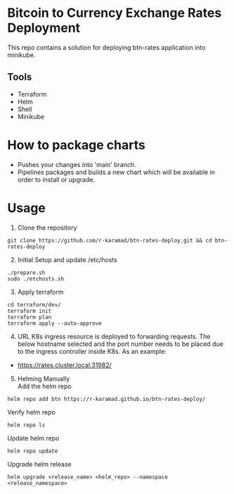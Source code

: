 # Bitcoin to Currency Exchange Rates Deployment
This repo contains a solution for deploying btn-rates application into minikube.

## Tools
- Terraform
- Helm
- Shell
- Minikube

# How to package charts
- Pushes your changes into 'main' branch.
- Pipelines packages and builds a new chart which will be available in order to install or upgrade.

# Usage 
1. Clone the repository
```
git clone https://github.com/r-karamad/btn-rates-deploy.git && cd btn-rates-deploy
```
2. Initial Setup and update /etc/hosts
```
./prepare.sh
sudo ./etchosts.sh
```
3. Apply terraform
```
cd terraform/dev/
terraform init
terraform plan
terraform apply --auto-approve
```
4. URL
K8s ingress resource is deployed to forwarding requests. The below hostname selected and the port number needs to be placed due to the ingress controller inside K8s. As an example:
- https://rates.cluster.local:31982/
5. Helming Manually <br>
Add the helm repo
```
helm repo add btn https://r-karamad.github.io/btn-rates-deploy/
```
Verify helm repo
```
helm repo ls
```
Update helm repo
```
helm repo update
```
Upgrade helm release
```
helm upgrade <release_name> <helm_repo> --namespace <release_namespace>
```